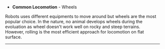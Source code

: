 + **Common Locomotion** - Wheels

Robots uses different equipments to move around but wheels are the most popular choice. In the nature, no animal develops wheels during the evoluation as wheel doesn't work well on rocky and steep terrains. However, rolling is the most efficient approach for locomotion on flat surface.

---
## 